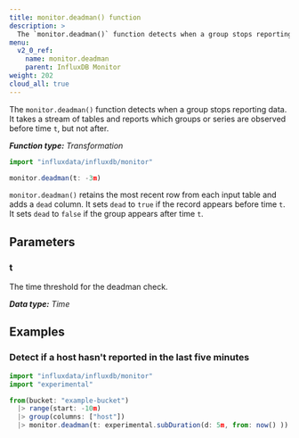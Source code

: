 ```yaml
---
title: monitor.deadman() function
description: >
  The `monitor.deadman()` function detects when a group stops reporting data.
menu:
  v2_0_ref:
    name: monitor.deadman
    parent: InfluxDB Monitor
weight: 202
cloud_all: true
---
```


The `monitor.deadman()` function detects when a group stops reporting data.
It takes a stream of tables and reports which groups or series are
observed before time `t`, but not after.

_**Function type:** Transformation_

```js
import "influxdata/influxdb/monitor"

monitor.deadman(t: -3m)
```

`monitor.deadman()` retains the most recent row from each input table and adds a `dead` column.
It sets `dead` to `true` if the record appears before time `t`.
It sets `dead` to `false` if the group appears after time `t`.

## Parameters

### t
The time threshold for the deadman check.

_**Data type:** Time_

## Examples

### Detect if a host hasn't reported in the last five minutes
```js
import "influxdata/influxdb/monitor"
import "experimental"

from(bucket: "example-bucket")
  |> range(start: -10m)
  |> group(columns: ["host"])
  |> monitor.deadman(t: experimental.subDuration(d: 5m, from: now() ))
```
